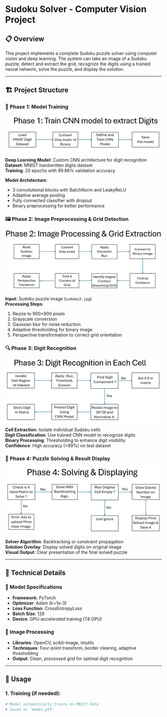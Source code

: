 # Sudoku Solver - Computer Vision Project

## 📋 Overview
This project implements a complete Sudoku puzzle solver using computer vision and deep learning. The system can take an image of a Sudoku puzzle, detect and extract the grid, recognize the digits using a trained neural network, solve the puzzle, and display the solution.

---

## 🏗️ Project Structure

### 🔢 Phase 1: Model Training
![Phase 1: Training](flow_diagrams/Phase_1.png)

**Deep Learning Model**: Custom CNN architecture for digit recognition  
**Dataset**: MNIST handwritten digits dataset  
**Training**: 20 epochs with 99.86% validation accuracy  

**Model Architecture**:
- 3 convolutional blocks with BatchNorm and LeakyReLU
- Adaptive average pooling
- Fully connected classifier with dropout
- Binary preprocessing for better performance

### 🖼️ Phase 2: Image Preprocessing & Grid Detection
![Phase 2: Preprocessing](flow_diagrams/Phase_2.png)

**Input**: Sudoku puzzle image (`sudoku3.jpg`)  
**Processing Steps**:
1. Resize to 900×900 pixels
2. Grayscale conversion
3. Gaussian blur for noise reduction
4. Adaptive thresholding for binary image
5. Perspective transformation to correct grid orientation

### 🔍 Phase 3: Digit Recognition
![Phase 3: Recognition](flow_diagrams/Phase_3.png)

**Cell Extraction**: Isolate individual Sudoku cells  
**Digit Classification**: Use trained CNN model to recognize digits  
**Binary Processing**: Thresholding to enhance digit visibility  
**Confidence**: High accuracy (>99%) on test dataset

### 🎯 Phase 4: Puzzle Solving & Result Display
![Phase 4: Solution](flow_diagrams/Phase_4.png)

**Solver Algorithm**: Backtracking or constraint propagation  
**Solution Overlay**: Display solved digits on original image  
**Visual Output**: Clear presentation of the final solved puzzle

---

## 🔧 Technical Details

### 🤖 Model Specifications
- **Framework**: PyTorch
- **Optimizer**: Adam (lr=1e-3)
- **Loss Function**: CrossEntropyLoss
- **Batch Size**: 128
- **Device**: GPU-accelerated training (T4 GPU)

### 🎨 Image Processing
- **Libraries**: OpenCV, scikit-image, imutils
- **Techniques**: Four-point transform, border clearing, adaptive thresholding
- **Output**: Clean, processed grid for optimal digit recognition

---

## 🚀 Usage

### 1. Training (if needed):
```python
# Model automatically trains on MNIST data
# Saved as 'model.pth'
